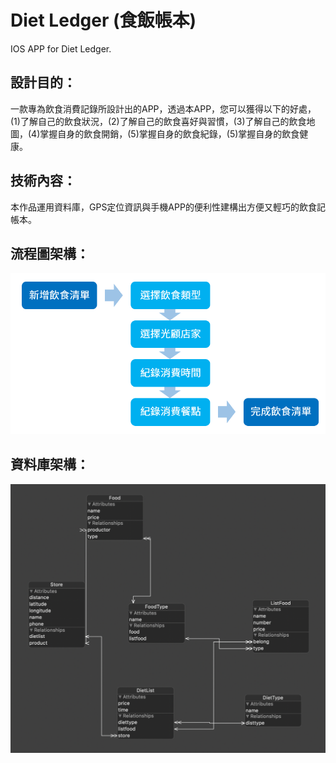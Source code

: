 # Diet Ledger (食飯帳本)
IOS APP for Diet Ledger.
## 設計目的：
一款專為飲食消費記錄所設計出的APP，透過本APP，您可以獲得以下的好處，(1)了解自己的飲食狀況，(2)了解自己的飲食喜好與習慣，(3)了解自己的飲食地圖，(4)掌握自身的飲食開銷，(5)掌握自身的飲食紀錄，(5)掌握自身的飲食健康。
## 技術內容：
本作品運用資料庫，GPS定位資訊與手機APP的便利性建構出方便又輕巧的飲食記帳本。
## 流程圖架構：
![image](https://github.com/minyaho/DietLedger/blob/master/Demo/01.png)
## 資料庫架構：
![image](https://github.com/minyaho/DietLedger/blob/master/Demo/02.png)
